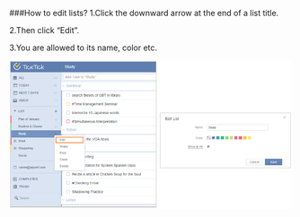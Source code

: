 ###How to edit lists?
1.Click the downward arrow at the end of a list title.

2.Then click “Edit”.

3.You are allowed to its name, color etc.

![](../images/image1.7W.png)
